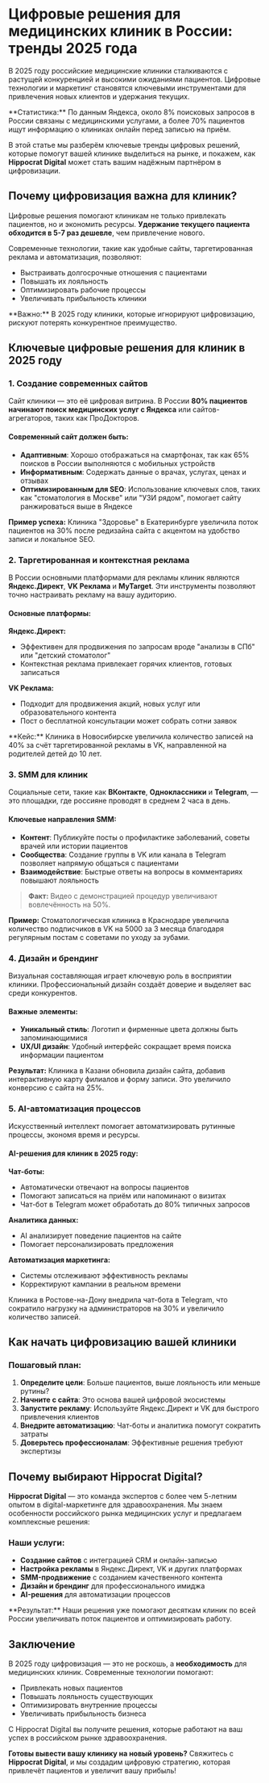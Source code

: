 # Цифровые решения для медицинских клиник в России: тренды 2025 года

В 2025 году российские медицинские клиники сталкиваются с растущей конкуренцией и высокими ожиданиями пациентов. Цифровые технологии и маркетинг становятся ключевыми инструментами для привлечения новых клиентов и удержания текущих.

<Alert type="info">
**Статистика:** По данным Яндекса, около 8% поисковых запросов в России связаны с медицинскими услугами, а более 70% пациентов ищут информацию о клиниках онлайн перед записью на приём.
</Alert>

В этой статье мы разберём ключевые тренды цифровых решений, которые помогут вашей клинике выделиться на рынке, и покажем, как **Hippocrat Digital** может стать вашим надёжным партнёром в цифровизации.

## Почему цифровизация важна для клиник?

Цифровые решения помогают клиникам не только привлекать пациентов, но и экономить ресурсы. **Удержание текущего пациента обходится в 5-7 раз дешевле**, чем привлечение нового. 

Современные технологии, такие как удобные сайты, таргетированная реклама и автоматизация, позволяют:

- Выстраивать долгосрочные отношения с пациентами
- Повышать их лояльность
- Оптимизировать рабочие процессы
- Увеличивать прибыльность клиники

<Alert type="warning">
**Важно:** В 2025 году клиники, которые игнорируют цифровизацию, рискуют потерять конкурентное преимущество.
</Alert>

## Ключевые цифровые решения для клиник в 2025 году

### 1. Создание современных сайтов

Сайт клиники — это её цифровая витрина. В России **80% пациентов начинают поиск медицинских услуг с Яндекса** или сайтов-агрегаторов, таких как ПроДокторов.

#### Современный сайт должен быть:

- **Адаптивным**: Хорошо отображаться на смартфонах, так как 65% поисков в России выполняются с мобильных устройств
- **Информативным**: Содержать данные о врачах, услугах, ценах и отзывах
- **Оптимизированным для SEO**: Использование ключевых слов, таких как "стоматология в Москве" или "УЗИ рядом", помогает сайту ранжироваться выше в Яндексе

**Пример успеха:** Клиника "Здоровье" в Екатеринбурге увеличила поток пациентов на 30% после редизайна сайта с акцентом на удобство записи и локальное SEO.

### 2. Таргетированная и контекстная реклама

В России основными платформами для рекламы клиник являются **Яндекс.Директ**, **VK Реклама** и **MyTarget**. Эти инструменты позволяют точно настраивать рекламу на вашу аудиторию.

#### Основные платформы:

**Яндекс.Директ:**
- Эффективен для продвижения по запросам вроде "анализы в СПб" или "детский стоматолог"
- Контекстная реклама привлекает горячих клиентов, готовых записаться

**VK Реклама:**
- Подходит для продвижения акций, новых услуг или образовательного контента
- Пост о бесплатной консультации может собрать сотни заявок

<Alert type="success">
**Кейс:** Клиника в Новосибирске увеличила количество записей на 40% за счёт таргетированной рекламы в VK, направленной на родителей детей до 10 лет.
</Alert>

### 3. SMM для клиник

Социальные сети, такие как **ВКонтакте**, **Одноклассники** и **Telegram**, — это площадки, где россияне проводят в среднем 2 часа в день.

#### Ключевые направления SMM:

- **Контент**: Публикуйте посты о профилактике заболеваний, советы врачей или истории пациентов
- **Сообщества**: Создание группы в VK или канала в Telegram позволяет напрямую общаться с пациентами
- **Взаимодействие**: Быстрые ответы на вопросы в комментариях повышают лояльность

> **Факт:** Видео с демонстрацией процедур увеличивают вовлечённость на 50%.

**Пример:** Стоматологическая клиника в Краснодаре увеличила количество подписчиков в VK на 5000 за 3 месяца благодаря регулярным постам с советами по уходу за зубами.

### 4. Дизайн и брендинг

Визуальная составляющая играет ключевую роль в восприятии клиники. Профессиональный дизайн создаёт доверие и выделяет вас среди конкурентов.

#### Важные элементы:

- **Уникальный стиль**: Логотип и фирменные цвета должны быть запоминающимися
- **UX/UI дизайн**: Удобный интерфейс сокращает время поиска информации пациентом

**Результат:** Клиника в Казани обновила дизайн сайта, добавив интерактивную карту филиалов и форму записи. Это увеличило конверсию с сайта на 25%.

### 5. AI-автоматизация процессов

Искусственный интеллект помогает автоматизировать рутинные процессы, экономя время и ресурсы.

#### AI-решения для клиник в 2025 году:

**Чат-боты:**
- Автоматически отвечают на вопросы пациентов
- Помогают записаться на приём или напоминают о визитах
- Чат-бот в Telegram может обработать до 80% типичных запросов

**Аналитика данных:**
- AI анализирует поведение пациентов на сайте
- Помогает персонализировать предложения

**Автоматизация маркетинга:**
- Системы отслеживают эффективность рекламы
- Корректируют кампании в реальном времени

<Highlight>
Клиника в Ростове-на-Дону внедрила чат-бота в Telegram, что сократило нагрузку на администраторов на 30% и увеличило количество записей.
</Highlight>

## Как начать цифровизацию вашей клиники

### Пошаговый план:

1. **Определите цели**: Больше пациентов, выше лояльность или меньше рутины?
2. **Начните с сайта**: Это основа вашей цифровой экосистемы
3. **Запустите рекламу**: Используйте Яндекс.Директ и VK для быстрого привлечения клиентов
4. **Внедрите автоматизацию**: Чат-боты и аналитика помогут сократить затраты
5. **Доверьтесь профессионалам**: Эффективные решения требуют экспертизы

## Почему выбирают Hippocrat Digital?

**Hippocrat Digital** — это команда экспертов с более чем 5-летним опытом в digital-маркетинге для здравоохранения. Мы знаем особенности российского рынка медицинских услуг и предлагаем комплексные решения:

### Наши услуги:

- **Создание сайтов** с интеграцией CRM и онлайн-записью
- **Настройка рекламы** в Яндекс.Директ, VK и других платформах
- **SMM-продвижение** с созданием качественного контента
- **Дизайн и брендинг** для профессионального имиджа
- **AI-решения** для автоматизации процессов

<Alert type="success">
**Результат:** Наши решения уже помогают десяткам клиник по всей России увеличивать поток пациентов и оптимизировать работу.
</Alert>

## Заключение

В 2025 году цифровизация — это не роскошь, а **необходимость** для медицинских клиник. Современные технологии помогают:

- Привлекать новых пациентов
- Повышать лояльность существующих
- Оптимизировать внутренние процессы
- Увеличивать прибыльность бизнеса

<Highlight>
С Hippocrat Digital вы получите решения, которые работают на ваш успех в российском рынке здравоохранения.
</Highlight>

**Готовы вывести вашу клинику на новый уровень?** Свяжитесь с **Hippocrat Digital**, и мы создадим цифровую стратегию, которая привлечёт пациентов и увеличит вашу прибыль!

